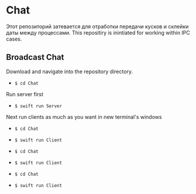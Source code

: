 # Chat

Этот репозиторий затевается для отработки передачи кусков и склейки даты между процессами.
This repositiry is inintiated for working within IPC cases.

## Broadcast Chat

Download and navigate into the repository directory.
- `$ cd Chat`  

Run server first
- `$ swift run Server`  
  
Next run clients as much as you want in new terminal's windows
- `$ cd Chat`  
- `$ swift run Client`

- `$ cd Chat`  
- `$ swift run Client`

- `$ cd Chat`  
- `$ swift run Client`

